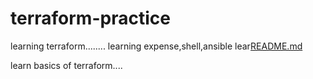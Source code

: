 # terraform-practice
learning terraform........
learning expense,shell,ansible
lear[README.md](README.md)

learn basics of terraform....